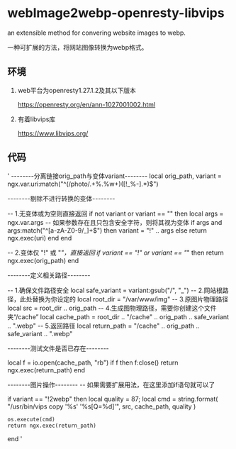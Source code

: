 # webImage2webp-openresty-libvips
an extensible method for convering website images to webp.

一种可扩展的方法，将网站图像转换为webp格式。

## 环境
1. web平台为openresty1.27.1.2及其以下版本

    https://openresty.org/en/ann-1027001002.html

2. 有着libvips库

    https://www.libvips.org/


## 代码

' --------分离链接orig_path与变体variant--------
local orig_path, variant = ngx.var.uri:match("^(/photo/.+%.%w+)([!_%-].*)$")


--------剔除不进行转换的变体--------

-- 1.无变体或为空则直接返回
if not variant or variant == "" then
    local args = ngx.var.args
    -- 如果参数存在且只包含安全字符，则将其视为变体
    if args and args:match("^[a-zA-Z0-9/_]+$") then
        variant = "!" .. args
    else
        return ngx.exec(uri)
    end
end

-- 2.变体仅 "!" 或 "_"，直接返回
if variant == "!" or variant == "_" then
    return ngx.exec(orig_path)
end


--------定义相关路径--------

-- 1.确保文件路径安全
local safe_variant = variant:gsub("/", "_")
-- 2.网站根路径，此处替换为你设定的
local root_dir = "/var/www/img" 
-- 3.原图片物理路径
local src = root_dir .. orig_path
-- 4.生成图物理路径，需要你创建这个文件夹“/cache”
local cache_path = root_dir .. "/cache" .. orig_path .. safe_variant .. ".webp"
-- 5.返回路径
local return_path = "/cache" .. orig_path .. safe_variant .. ".webp"

--------测试文件是否已存在--------

local f = io.open(cache_path, "rb")
if f then
    f:close()
    return ngx.exec(return_path)
end

--------图片操作--------
-- 如果需要扩展用法，在这里添加if语句就可以了

if variant == "!2webp" then
    local quality = 87;
    local cmd = string.format(
        "/usr/bin/vips copy '%s' '%s[Q=%d]'",
        src,
        cache_path,
        quality
    )

    os.execute(cmd)
    return ngx.exec(return_path)
end '
